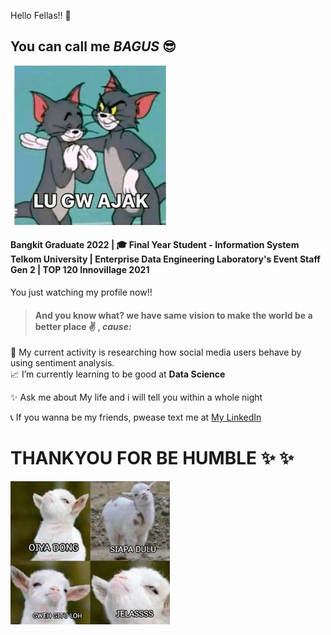 Hello Fellas!! 👋
## You can call me *BAGUS* :sunglasses:
<img src="images/lu.jpg" alt="go" width="255px"/>

#### Bangkit Graduate 2022 | :mortar_board:  Final Year Student - Information System Telkom University | Enterprise Data Engineering Laboratory's Event Staff Gen 2 | TOP 120 Innovillage 2021

You just watching my profile now!!

> #### And you know what? we have same vision to make the world be a better place :v: , *cause:*
:page_facing_up: My current activity is researching how social media users behave by using sentiment analysis. </br>
:chart_with_upwards_trend: I’m currently learning to be good at **Data Science** </br>
<!-- …
<img src="images/photo_2022-11-30_00-15-07.jpg" alt="go" width="200px"/> 
 -->
:sparkles: Ask me about My life and i will tell you within a whole night </br>
<!--
<img src="images/photo_2022-11-30_00-14-45.jpg" alt="go" width="150px"/> 
 -->
:telephone_receiver: If you wanna be my friends, pwease text me at [My LinkedIn](https://www.linkedin.com/in/bagustriatm/) </br>

# THANKYOU FOR BE HUMBLE  :sparkles: :sparkles:

<img src="images/photo_2022-11-30_00-14-42.jpg" alt="go" width="255px"/>

